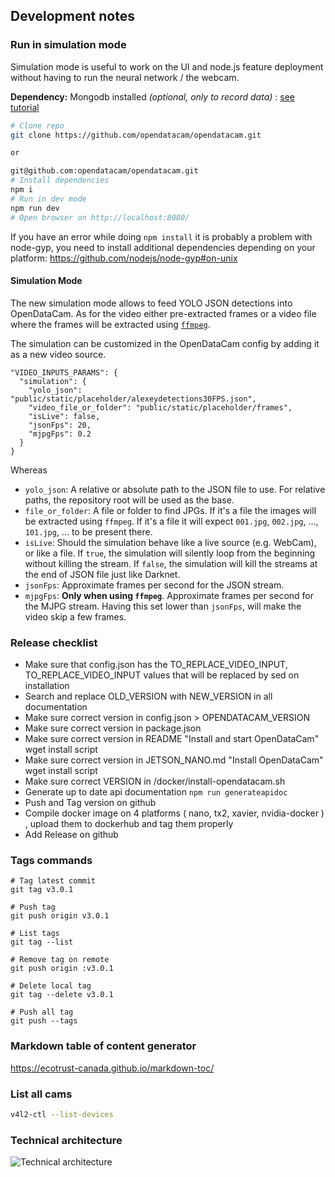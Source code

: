 ## Development notes

### Run in simulation mode

Simulation mode is useful to work on the UI and node.js feature deployment without having to run the neural network / the webcam.

**Dependency:** Mongodb installed _(optional, only to record data)_ : [see tutorial](https://docs.mongodb.com/manual/installation/#mongodb-community-edition)

```bash
# Clone repo
git clone https://github.com/opendatacam/opendatacam.git

or

git@github.com:opendatacam/opendatacam.git
# Install dependencies
npm i
# Run in dev mode
npm run dev
# Open browser on http://localhost:8080/
```

If you have an error while doing `npm install` it is probably a problem with node-gyp, you need to install additional dependencies depending on your platform: https://github.com/nodejs/node-gyp#on-unix

#### Simulation Mode

The new simulation mode allows to feed YOLO JSON detections into OpenDataCam. As for the video either pre-extracted frames or a video file where the frames will be extracted using [`ffmpeg`](https://ffmpeg.org/).

The simulation can be customized in the OpenDataCam config by adding it as a new video source.

```
"VIDEO_INPUTS_PARAMS": {
  "simulation": {
    "yolo_json": "public/static/placeholder/alexeydetections30FPS.json",
    "video_file_or_folder": "public/static/placeholder/frames",
    "isLive": false,
    "jsonFps": 20,
    "mjpgFps": 0.2
  }
}
```

Whereas

- `yolo_json`: A relative or absolute path to the JSON file to use.
  For relative paths, the repository root will be used as the base.
- `file_or_folder`: A file or folder to find JPGs.
  If it's a file the images will be extracted using `ffmpeg`.
  If it's a file it will expect `001.jpg`, `002.jpg`, ..., `101.jpg`, ... to be present there.
- `isLive`: Should the simulation behave like a live source (e.g. WebCam), or like a file.
  If `true`, the simulation will silently loop from the beginning without killing the stream.
  If `false`, the simulation will kill the streams at the end of JSON file just like Darknet.
- `jsonFps`: Approximate frames per second for the JSON stream.
- `mjpgFps`: **Only when using `ffmpeg`**. Approximate frames per second for the MJPG stream.
  Having this set lower than `jsonFps`, will make the video skip a few frames.

### Release checklist

- Make sure that config.json has the TO_REPLACE_VIDEO_INPUT, TO_REPLACE_VIDEO_INPUT values that will be replaced by sed on installation
- Search and replace OLD_VERSION with NEW_VERSION in all documentation
- Make sure correct version in config.json > OPENDATACAM_VERSION
- Make sure correct version in package.json
- Make sure correct version in README "Install and start OpenDataCam" wget install script
- Make sure correct version in JETSON_NANO.md "Install OpenDataCam" wget install script
- Make sure correct VERSION in /docker/install-opendatacam.sh
- Generate up to date api documentation `npm run generateapidoc`
- Push and Tag version on github
- Compile docker image on 4 platforms ( nano, tx2, xavier, nvidia-docker ) , upload them to dockerhub and tag them properly
- Add Release on github

### Tags commands

```
# Tag latest commit
git tag v3.0.1

# Push tag
git push origin v3.0.1

# List tags
git tag --list

# Remove tag on remote
git push origin :v3.0.1

# Delete local tag
git tag --delete v3.0.1

# Push all tag
git push --tags
```

### Markdown table of content generator

https://ecotrust-canada.github.io/markdown-toc/

### List all cams

```bash
v4l2-ctl --list-devices
```

### Technical architecture

![Technical architecture](https://user-images.githubusercontent.com/533590/60489282-3f2d1700-9ca4-11e9-932c-19bf84e04f9a.png)

